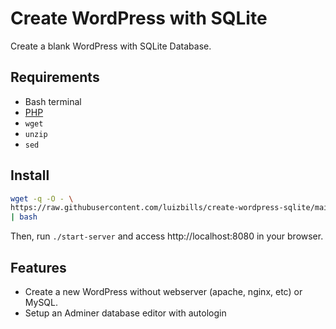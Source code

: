 # Create WordPress with SQLite

Create a blank WordPress with SQLite Database.

## Requirements

- Bash terminal
- [PHP](https://www.php.net/)
- `wget`
- `unzip`
- `sed`

## Install

```sh
wget -q -O - \
https://raw.githubusercontent.com/luizbills/create-wordpress-sqlite/main/installer \
| bash
```

Then, run `./start-server` and access http://localhost:8080 in your browser.

## Features

- Create a new WordPress without webserver (apache, nginx, etc) or MySQL.
- Setup an Adminer database editor with autologin
